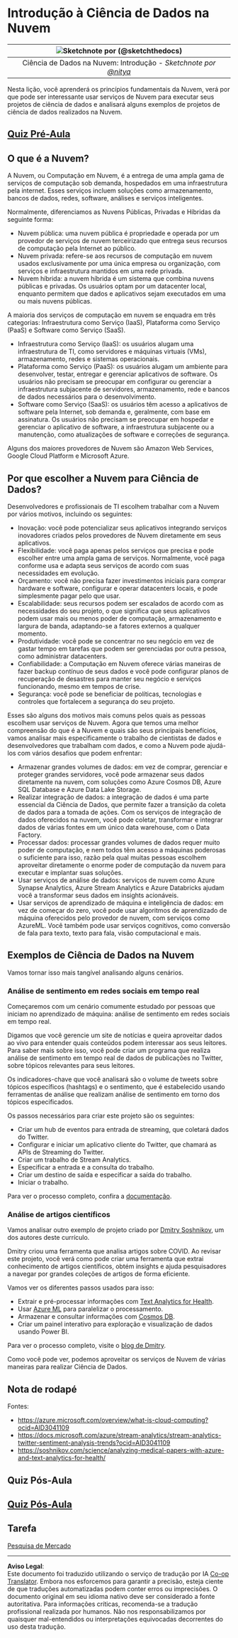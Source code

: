 <!--
CO_OP_TRANSLATOR_METADATA:
{
  "original_hash": "6a0556b17de4c8d1a9470b02247b01d4",
  "translation_date": "2025-09-04T17:41:13+00:00",
  "source_file": "5-Data-Science-In-Cloud/17-Introduction/README.md",
  "language_code": "br"
}
-->
# Introdução à Ciência de Dados na Nuvem

|![ Sketchnote por [(@sketchthedocs)](https://sketchthedocs.dev) ](../../sketchnotes/17-DataScience-Cloud.png)|
|:---:|
| Ciência de Dados na Nuvem: Introdução - _Sketchnote por [@nitya](https://twitter.com/nitya)_ |

Nesta lição, você aprenderá os princípios fundamentais da Nuvem, verá por que pode ser interessante usar serviços de Nuvem para executar seus projetos de ciência de dados e analisará alguns exemplos de projetos de ciência de dados realizados na Nuvem.

## [Quiz Pré-Aula](https://purple-hill-04aebfb03.1.azurestaticapps.net/quiz/32)

## O que é a Nuvem?

A Nuvem, ou Computação em Nuvem, é a entrega de uma ampla gama de serviços de computação sob demanda, hospedados em uma infraestrutura pela internet. Esses serviços incluem soluções como armazenamento, bancos de dados, redes, software, análises e serviços inteligentes.

Normalmente, diferenciamos as Nuvens Públicas, Privadas e Híbridas da seguinte forma:

* Nuvem pública: uma nuvem pública é propriedade e operada por um provedor de serviços de nuvem terceirizado que entrega seus recursos de computação pela Internet ao público.
* Nuvem privada: refere-se aos recursos de computação em nuvem usados exclusivamente por uma única empresa ou organização, com serviços e infraestrutura mantidos em uma rede privada.
* Nuvem híbrida: a nuvem híbrida é um sistema que combina nuvens públicas e privadas. Os usuários optam por um datacenter local, enquanto permitem que dados e aplicativos sejam executados em uma ou mais nuvens públicas.

A maioria dos serviços de computação em nuvem se enquadra em três categorias: Infraestrutura como Serviço (IaaS), Plataforma como Serviço (PaaS) e Software como Serviço (SaaS).

* Infraestrutura como Serviço (IaaS): os usuários alugam uma infraestrutura de TI, como servidores e máquinas virtuais (VMs), armazenamento, redes e sistemas operacionais.
* Plataforma como Serviço (PaaS): os usuários alugam um ambiente para desenvolver, testar, entregar e gerenciar aplicativos de software. Os usuários não precisam se preocupar em configurar ou gerenciar a infraestrutura subjacente de servidores, armazenamento, rede e bancos de dados necessários para o desenvolvimento.
* Software como Serviço (SaaS): os usuários têm acesso a aplicativos de software pela Internet, sob demanda e, geralmente, com base em assinatura. Os usuários não precisam se preocupar em hospedar e gerenciar o aplicativo de software, a infraestrutura subjacente ou a manutenção, como atualizações de software e correções de segurança.

Alguns dos maiores provedores de Nuvem são Amazon Web Services, Google Cloud Platform e Microsoft Azure.

## Por que escolher a Nuvem para Ciência de Dados?

Desenvolvedores e profissionais de TI escolhem trabalhar com a Nuvem por vários motivos, incluindo os seguintes:

* Inovação: você pode potencializar seus aplicativos integrando serviços inovadores criados pelos provedores de Nuvem diretamente em seus aplicativos.
* Flexibilidade: você paga apenas pelos serviços que precisa e pode escolher entre uma ampla gama de serviços. Normalmente, você paga conforme usa e adapta seus serviços de acordo com suas necessidades em evolução.
* Orçamento: você não precisa fazer investimentos iniciais para comprar hardware e software, configurar e operar datacenters locais, e pode simplesmente pagar pelo que usar.
* Escalabilidade: seus recursos podem ser escalados de acordo com as necessidades do seu projeto, o que significa que seus aplicativos podem usar mais ou menos poder de computação, armazenamento e largura de banda, adaptando-se a fatores externos a qualquer momento.
* Produtividade: você pode se concentrar no seu negócio em vez de gastar tempo em tarefas que podem ser gerenciadas por outra pessoa, como administrar datacenters.
* Confiabilidade: a Computação em Nuvem oferece várias maneiras de fazer backup contínuo de seus dados e você pode configurar planos de recuperação de desastres para manter seu negócio e serviços funcionando, mesmo em tempos de crise.
* Segurança: você pode se beneficiar de políticas, tecnologias e controles que fortalecem a segurança do seu projeto.

Esses são alguns dos motivos mais comuns pelos quais as pessoas escolhem usar serviços de Nuvem. Agora que temos uma melhor compreensão do que é a Nuvem e quais são seus principais benefícios, vamos analisar mais especificamente o trabalho de cientistas de dados e desenvolvedores que trabalham com dados, e como a Nuvem pode ajudá-los com vários desafios que podem enfrentar:

* Armazenar grandes volumes de dados: em vez de comprar, gerenciar e proteger grandes servidores, você pode armazenar seus dados diretamente na nuvem, com soluções como Azure Cosmos DB, Azure SQL Database e Azure Data Lake Storage.
* Realizar integração de dados: a integração de dados é uma parte essencial da Ciência de Dados, que permite fazer a transição da coleta de dados para a tomada de ações. Com os serviços de integração de dados oferecidos na nuvem, você pode coletar, transformar e integrar dados de várias fontes em um único data warehouse, com o Data Factory.
* Processar dados: processar grandes volumes de dados requer muito poder de computação, e nem todos têm acesso a máquinas poderosas o suficiente para isso, razão pela qual muitas pessoas escolhem aproveitar diretamente o enorme poder de computação da nuvem para executar e implantar suas soluções.
* Usar serviços de análise de dados: serviços de nuvem como Azure Synapse Analytics, Azure Stream Analytics e Azure Databricks ajudam você a transformar seus dados em insights acionáveis.
* Usar serviços de aprendizado de máquina e inteligência de dados: em vez de começar do zero, você pode usar algoritmos de aprendizado de máquina oferecidos pelo provedor de nuvem, com serviços como AzureML. Você também pode usar serviços cognitivos, como conversão de fala para texto, texto para fala, visão computacional e mais.

## Exemplos de Ciência de Dados na Nuvem

Vamos tornar isso mais tangível analisando alguns cenários.

### Análise de sentimento em redes sociais em tempo real

Começaremos com um cenário comumente estudado por pessoas que iniciam no aprendizado de máquina: análise de sentimento em redes sociais em tempo real.

Digamos que você gerencie um site de notícias e queira aproveitar dados ao vivo para entender quais conteúdos podem interessar aos seus leitores. Para saber mais sobre isso, você pode criar um programa que realiza análise de sentimento em tempo real de dados de publicações no Twitter, sobre tópicos relevantes para seus leitores.

Os indicadores-chave que você analisará são o volume de tweets sobre tópicos específicos (hashtags) e o sentimento, que é estabelecido usando ferramentas de análise que realizam análise de sentimento em torno dos tópicos especificados.

Os passos necessários para criar este projeto são os seguintes:

* Criar um hub de eventos para entrada de streaming, que coletará dados do Twitter.
* Configurar e iniciar um aplicativo cliente do Twitter, que chamará as APIs de Streaming do Twitter.
* Criar um trabalho de Stream Analytics.
* Especificar a entrada e a consulta do trabalho.
* Criar um destino de saída e especificar a saída do trabalho.
* Iniciar o trabalho.

Para ver o processo completo, confira a [documentação](https://docs.microsoft.com/azure/stream-analytics/stream-analytics-twitter-sentiment-analysis-trends?WT.mc_id=academic-77958-bethanycheum&ocid=AID30411099).

### Análise de artigos científicos

Vamos analisar outro exemplo de projeto criado por [Dmitry Soshnikov](http://soshnikov.com), um dos autores deste currículo.

Dmitry criou uma ferramenta que analisa artigos sobre COVID. Ao revisar este projeto, você verá como pode criar uma ferramenta que extrai conhecimento de artigos científicos, obtém insights e ajuda pesquisadores a navegar por grandes coleções de artigos de forma eficiente.

Vamos ver os diferentes passos usados para isso:

* Extrair e pré-processar informações com [Text Analytics for Health](https://docs.microsoft.com/azure/cognitive-services/text-analytics/how-tos/text-analytics-for-health?WT.mc_id=academic-77958-bethanycheum&ocid=AID3041109).
* Usar [Azure ML](https://azure.microsoft.com/services/machine-learning?WT.mc_id=academic-77958-bethanycheum&ocid=AID3041109) para paralelizar o processamento.
* Armazenar e consultar informações com [Cosmos DB](https://azure.microsoft.com/services/cosmos-db?WT.mc_id=academic-77958-bethanycheum&ocid=AID3041109).
* Criar um painel interativo para exploração e visualização de dados usando Power BI.

Para ver o processo completo, visite o [blog de Dmitry](https://soshnikov.com/science/analyzing-medical-papers-with-azure-and-text-analytics-for-health/).

Como você pode ver, podemos aproveitar os serviços de Nuvem de várias maneiras para realizar Ciência de Dados.

## Nota de rodapé

Fontes:
* https://azure.microsoft.com/overview/what-is-cloud-computing?ocid=AID3041109  
* https://docs.microsoft.com/azure/stream-analytics/stream-analytics-twitter-sentiment-analysis-trends?ocid=AID3041109  
* https://soshnikov.com/science/analyzing-medical-papers-with-azure-and-text-analytics-for-health/  

## Quiz Pós-Aula

## [Quiz Pós-Aula](https://ff-quizzes.netlify.app/en/ds/)

## Tarefa

[Pesquisa de Mercado](assignment.md)

---

**Aviso Legal**:  
Este documento foi traduzido utilizando o serviço de tradução por IA [Co-op Translator](https://github.com/Azure/co-op-translator). Embora nos esforcemos para garantir a precisão, esteja ciente de que traduções automatizadas podem conter erros ou imprecisões. O documento original em seu idioma nativo deve ser considerado a fonte autoritativa. Para informações críticas, recomenda-se a tradução profissional realizada por humanos. Não nos responsabilizamos por quaisquer mal-entendidos ou interpretações equivocadas decorrentes do uso desta tradução.